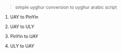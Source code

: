 > simple uyghur conversion to uyghur arabic script

1. UAY to PinYin

2. UAY to ULY

3. PinYin to UAY

4. ULY to UAY
